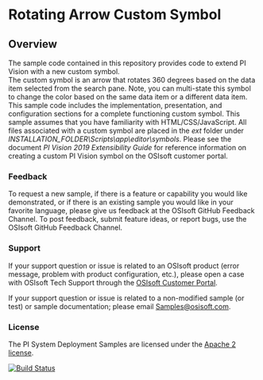 # Rotating Arrow Custom Symbol

## Overview
The sample code contained in this repository provides code to extend PI Vision with a new custom symbol.  
The custom symbol is an arrow that rotates 360 degrees based on the data item selected from the search pane.  Note, you can multi-state this symbol to change the color based on the same data item or a different data item.
This sample code includes the implementation, presentation, and configuration sections for a complete functioning custom symbol.
This sample assumes that you have familiarity with HTML/CSS/JavaScript. All files associated with a custom symbol are placed in the _ext_ folder under _INSTALLATION_FOLDER\Scripts\app\editor\symbols_. Please see the document _PI Vision 2019 Extensibility Guide_ for reference information on creating a custom PI Vision symbol on the OSIsoft customer portal. 

### Feedback

To request a new sample, if there is a feature or capability you would like demonstrated, or if there is an existing sample you would like in your favorite language, please give us feedback at the OSIsoft GitHub Feedback Channel. To post feedback, submit feature ideas, or report bugs, use the OSIsoft GitHub Feedback Channel. 

### Support

If your support question or issue is related to an OSIsoft product (error message, problem with product configuration, etc.), please open a case with OSIsoft Tech Support through the [OSIsoft Customer Portal](https://my.osisoft.com/).

If your support question or issue is related to a non-modified sample (or test) or sample documentation; please email [Samples@osisoft.com](mailto:Samples@osisoft.com). 

### License

The PI System Deployment Samples are licensed under the [Apache 2 license](https://github.com/osisoft/OSI-Samples/blob/master/LICENSE.md).

[![Build Status](https://dev.azure.com/osieng/engineering/_apis/build/status/PI%20Vision/extensibility-sample.unit-tests?branchName=47718_ExtensibilitySample)](https://dev.azure.com/osieng/engineering/_build/latest?definitionId=1311&branchName=47718_ExtensibilitySample)
